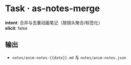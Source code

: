# Task · as-notes-merge

**intent**: 合并与去重动画笔记（按镜头聚合/标签化）  
**elicit**: false

## 输出

- `notes/anim-notes-{{date}}.md` 与 `notes/anim-notes.json`
